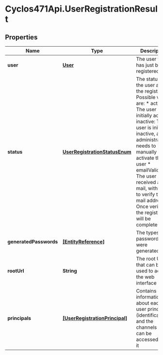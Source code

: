 # Cyclos471Api.UserRegistrationResult

## Properties
Name | Type | Description | Notes
------------ | ------------- | ------------- | -------------
**user** | [**User**](User.md) | The user that has just been registered | [optional] 
**status** | [**UserRegistrationStatusEnum**](UserRegistrationStatusEnum.md) | The status of the user after the registration Possible values are: * active: The user is initially active * inactive: The user is initially inactive, and an administrator needs to manually activate the user * emailValidation: The user has received an e-mail, with a link to verify the e-mail address. Once verified, the registration will be complete  | [optional] 
**generatedPasswords** | [**[EntityReference]**](EntityReference.md) | The types of passwords that were generated | [optional] 
**rootUrl** | **String** | The root URL that can be used to access the web interface | [optional] 
**principals** | [**[UserRegistrationPrincipal]**](UserRegistrationPrincipal.md) | Contains information about each user principal (identification) and the channels that can be accessed using it  | [optional] 


